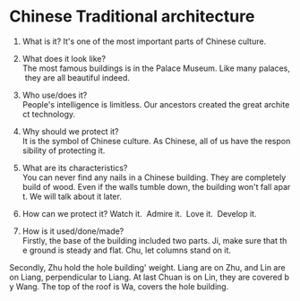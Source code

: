 # Chinese Traditional architecture

1. What is it?
  It's one of the most important parts of Chinese culture.


2. What does it look like?
  The most famous buildings is in the Palace Museum. Like many palaces, they are all beautiful indeed.


3. Who use/does it?
  People's intelligence is limitless. Our ancestors created the great architect technology.


4. Why should we protect it?
   It is the symbol of Chinese culture. As Chinese, all of us have the responsibility of protecting it. 


5. What are its characteristics?
  You can never find any nails in a Chinese building. They are completely build of wood. Even if the walls tumble down, the building won't fall apart. We will talk about it later.


6. How can we protect it?
  Watch it. 
  Admire it. 
  Love it. 
  Develop it.


7. How is it used/done/made?
  Firstly, the base of the building included two parts. Ji, make sure that the ground is steady and flat. Chu, let columns stand on it.

  Secondly, Zhu hold the hole building' weight. Liang are on Zhu, and Lin are on Liang, perpendicular to Liang. At last Chuan is on Lin, they are covered by Wang. The top of the roof is Wa, covers the hole building.
